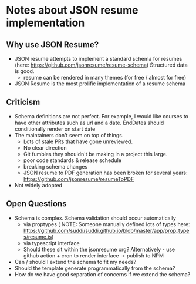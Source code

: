 # Notes about JSON resume implementation

## Why use JSON Resume?

- JSON resume attempts to implement a standard schema for resumes (here: https://github.com/jsonresume/resume-schema) Structured data is good.
  - resume can be rendered in many themes (for free / almost for free)
- JSON Resume is the most prolific implementation of a resume schema

## Criticism

- Schema definitions are not perfect. For example, I would like courses to have other attributes such as url and a date. EndDates should conditionally render on start date
- The maintainers don't seem on top of things.
  - Lots of stale PRs that have gone unreviewed.
  - No clear direction
  - Git fumbles they shouldn't be making in a project this large.
  - poor code standards & release schedule
  - breaking schema changes
  - JSON resume to PDF generation has been broken for several years: https://github.com/jsonresume/resumeToPDF
- Not widely adopted

## Open Questions

- Schema is complex. Schema validation should occur automatically
  - via proptypes ( NOTE: Someone manually defined lots of types here: https://github.com/suddi/suddi.github.io/blob/master/app/prop_types/resume.js)
  - via typescript interface
  - Should these sit within the jsonresume org? Alternatively - use github action + cron to render interface -> publish to NPM
- Can / should I extend the schema to fit my needs?
- Should the template generate programmatically from the schema?
- How do we have good separation of concerns if we extend the schema?